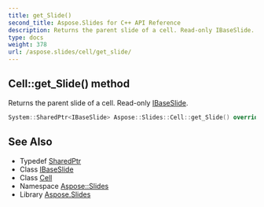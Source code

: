 ```yaml
---
title: get_Slide()
second_title: Aspose.Slides for C++ API Reference
description: Returns the parent slide of a cell. Read-only IBaseSlide.
type: docs
weight: 378
url: /aspose.slides/cell/get_slide/
---
```

## Cell::get_Slide() method


Returns the parent slide of a cell. Read-only [IBaseSlide](../../ibaseslide/).

```cpp
System::SharedPtr<IBaseSlide> Aspose::Slides::Cell::get_Slide() override
```

## See Also

* Typedef [SharedPtr](../../../system/sharedptr/)
* Class [IBaseSlide](../../ibaseslide/)
* Class [Cell](../)
* Namespace [Aspose::Slides](../../)
* Library [Aspose.Slides](../../../)